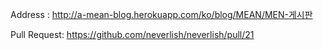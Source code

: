Address : http://a-mean-blog.herokuapp.com/ko/blog/MEAN/MEN-게시판

Pull Request: https://github.com/neverlish/neverlish/pull/21
